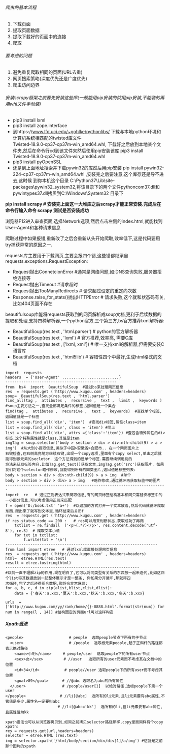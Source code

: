 ###### 爬虫的基本流程
1. 下载页面
2. 提取页面数据
3. 提取下载好的页面中的连接
4. 爬取
###### 要考虑的问题
1. 避免重复爬取相同的页面(URL去重)
2. 网页搜索策略(深度优先还是广度优先)
3. 爬虫访问边界

###### 安装scrapy框架之前要先安装这些库(一般能用pip安装的就用pip安装,不能装的再用whl文件手动装)
- pip3 install lxml
- pip3 install zope.interface
- 到https://www.lfd.uci.edu/~gohlke/pythonlibs/ 下载与本地python环境和计算机系统相匹配的twisted库文件Twisted‑18.9.0‑cp37‑cp37m‑win_amd64.whl,
下载好之后放到本地某个文件夹,然后在命令行cd到该文件夹然后使用pip安装该库 pip3 install Twisted‑18.9.0‑cp37‑cp37m‑win_amd64.whl
- pip3 install pyOpenSSL
- 还是到上面地址搜索并下载pywin32的库然后用pip安装 pip install pywin32-224-cp37-cp37m-win_amd64.whl ,安装完之后要注意,这个库存还是导不进去,这时候
到你本机这个目录 C:\Python37\Lib\site-packages\pywin32_system32,将该目录下的两个文件pythoncom37.dll和pywintypes37.dll拷贝到C:\Windows\System32
目录下

__pip install scrapy # 安装完上面这一大堆库之后scrapy才能正常安装.完成后在命令行输入命令 scrapy 测试是否安装成功__

浏览器F12进入审查页面,选择Network选项,然后点击左侧的index.html,就能找到User-Agent和各种请求信息

爬取过程中如果报错,重新改了之后会重新从头开始爬取,效率低下,这是代码要用try捕获异常的原因之一. 

requests库主要用于下载网页,主要会报四个错,这些错都继承自requests.exceptions.RequestException:
  - Request抛出ConnetcionError  #通常是网络问题,如:DNS查询失败,服务器拒绝连接等
  - Request抛出Timeout  #请求超时
  - Request抛出TooManyRedirects # 请求超过设定的重定向次数
  - Response.raise_for_stats()抛出HTTPError # 请求失败,这个就和状态码有关,比如404页面不存在

beautifulsoup库能将requests获取到的网页解析成soup文档,更利于后续数据的提取和处理,支持四种解析器,一个python官方,三个第三方,bs官方推荐lxml解析器:
  - BeautifulSoup(res.text , 'html.parser')  # python的官方解析器
  - BeautifulSoup(res.text , 'lxml')         # 官方推荐,效率高, 需要C库
  - BeautifulSoup(res.text , ['lxml, xml'])  # 唯一支持xml的解析器,但需要安装C语言库
  - BeautifulSoup(res.text , 'html5lib')     # 容错性四个中最好,生成html格式的文档
  
```
import  requests
headers  = {'User-Agent' .........................}
-------------------------------------------------
from  bs4  import  BeautifulSoup  #通过bs来处理网页信息
res  = requests.get ('http://www.kugou.com' , headers=headers)
soup=  BeautifulSoup(res.text , 'html.parser')
find_all(tag ,  attibutes ,  recursive ,  text ,  limit ,  keywords ) #soup主要方法之一,查找全部满足条件的标签,返回值是一个集合
find(tag ,  attibutes ,  recursive ,  text ,  keywords)  #查找单个标签,返回值就是一个标签
list = soup.find_all('div', 'item')  #查找div标签,属性class=item
list = soup.find_all('div', class = 'item') #同上
list = soup.find_all('div', attrs ={'class':'item'}) #查包含特殊属性的div标签,这个特殊属性就是class,其值是item
imgTag = soup.selector('body > section > div > div:nth-child(9) > a > img')  #从大到小提取信息,类似于中国>安徽省>合肥市.. 在一个网页图片上
右键检查,在右侧高亮地方继续右键,出现一个copy选项,里面有个copy select,单击之后就能得到该元素的secletor. 这个方法得到的是单个标签.需要继续调用别的
方法来获取标签内容.比如Tag.get_text()获取文本,imgTag.get('src')获取图片. 如果我们将这个selector略作修改,就能得到所有的同类图片,返回值是标签列表:
body > section > div > div:nth-child(9) > a > img  #单个
body > section > div > div> a > img   #略作修改,通过循环再获取标签中的图片
-----------------------------------------------------------------------
import  re   # 通过正则表达式来爬取信息,有的网页标签结构基本相同只需替换标签中的一小部分信息,可以考虑使用正则来匹配
f = open('D:/book.txt' 'a+')  #以追加的方式打开一个文本放着,然后代码就循环爬取东西,爬出来了就写到文本里,循环结束后关闭f
res  = requests.get ('http://www.kugou.com' , headers=headers)
if res.status_code == 200 :   # res可以用来判断状态,获取成功了再爬
    txtlist = re.findall  ('<p>(.*?)</p>', res.content.decode('utf-8'), re.S)  # 爬取文本小说 
    for txt in txtlist:
        f.write(txt + '\n')
-------------------------------------------------------------------
from lxml import etree   # 通过lxml库直接处理网页信息
res  = requests.get ('http://www.kugou.com' , headers=headers)
html=  etree.HTML(res.text)
result = etree.tostring(html)
-----------------------------------------------------------
#以前一直不理解zip的作用,现在明白了,它可以将同类型有关系的东西放一起来迭代,比如这四个list将其数据放到一起整体展示才是一整条, 你如果分开循环,那就得四
次循环,完了之后还得组合数据,那将会非常麻烦:
for a, b, c, d in zip(alist,blist,clist,dlist):  
    data = {'春天':a.xxx,'夏天':b.xxx,'秋天':b.xxx,'冬天':b.xxx}  
    
urls  =  ['http://www.kugou.com/yy/rank/home/{}-8888.html'.format(str(num)) for num in range(l , 14)] #结构固定的页面url可以这样构造
```
##### Xpath语法
```
<people>                    # people  选取people节点下所有的子节点
  <user>                    # /people  选取根元素people,起于正斜杆的路径都表示绝对路径
    <name>小明</name>     # people/user  选取people下的所有user节点
    <sex>女</sex>         # //user   选取所有的user元素而不考虑其在文档中的位置
    <id>34</id>           # people//user 选取people下的所有user而不考虑其位置
    <goal>89</goal>      # //@abc 选取名为abc的所有属性
  </user>                # /people/user[1]  以绝对路径,选根people下第一个user
</people>               # //li[@abc]  选所有的li元素,且li元素要有abc属性,不管值是多少,属性名一定要叫abc
                       # //li[@abc='kk']  选所有的li,且li元素要有abc属性,且属性值为kk
                       
xpath语法也可以从浏览器拷贝到,如同之前拷贝selector路径那样,copy里面同样有个copy xpath:
res = requests.get(url,headers=headers)
selector = etree.HTML (res.text)
img = selector.xpath('/html/body/section/div/div[1]/a/img') #这就是之前那个图片的xpath
```
